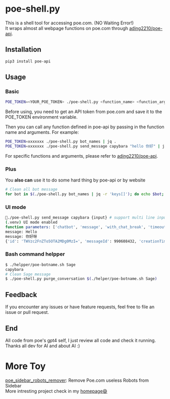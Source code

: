 # poe-shell.py 

This is a shell tool for accessing poe.com. (NO Waiting Error!)  
It wraps almost all webpage functions on poe.com through [ading2210/poe-api](https://github.com/ading2210/poe-api).  

## Installation

```bash
pip3 install poe-api
```

## Usage

### Basic

```bash
POE_TOKEN=<YOUR_POE_TOKEN> ./poe-shell.py <function_name> <function_args>
``` 

Before using, you need to get an API token from poe.com and save it to the POE_TOKEN environment variable.  

Then you can call any function defined in poe-api by passing in the function name and arguments. For example:

```bash
POE_TOKEN=xxxxxxx ./poe-shell.py bot_names | jq . 
POE_TOKEN=xxxxxxx ./poe-shell.py send_message capybara "hello 你好" | jq -r '.text_new' | tr -d '\n' 
``` 

For specific functions and arguments, please refer to [ading2210/poe-api](https://github.com/ading2210/poe-api). 

### Plus

You **also can** use it to do some hard thing by poe-api or by website

```bash
# Clean all bot message
for bot in $(./poe-shell.py bot_names | jq -r 'keys[]'); do echo $bot; ./poe-shell.py purge_conversation "$bot"; done
```

### UI mode

```bash
🚀./poe-shell.py send_message capybara {input} # support multi line input, Ctrl-D to break input
(.venv) UI mode enabled
function parameters: ['chatbot', 'message', 'with_chat_break', 'timeout']
message: Hello
message: 你好呀
{'id': 'TWVzc2FnZTo5OTA2MDg0MzI=', 'messageId': 990608432, 'creationTime': 1685469024963210, 'state': 'incomplete', 'text': 'Hello! How can I assist you today?', 'author': 'capybara', 'linkifiedText': 'Hello! How can I assist you today?', 'suggestedReplies': [], 'vote': None, 'voteReason': None, 'text_new': '?'}
```

### Bash command helpper

``` bash
$ ./helpper/poe-botname.sh Sage
capybara
# Clean Sage message
$ ./poe-shell.py purge_conversation $(./helper/poe-botname.sh Sage)
```

## Feedback   

If you encounter any issues or have feature requests, feel free to file an issue or pull request. 

## End

All code from poe's gpt4 self, I just review all code and check it running.  
Thanks all dev for AI and about AI :)  

# More Toy

[poe_sidebar_robots_remover](https://github.com/xz-dev/poe_sidebar_robots_remover): Remove Poe.com useless Robots from Sidebar  
More intresting project check in my [homepage😄](https://github.com/xz-dev)  
